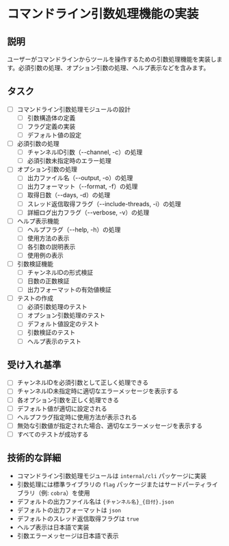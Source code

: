 # コマンドライン引数処理機能の実装

## 説明
ユーザーがコマンドラインからツールを操作するための引数処理機能を実装します。必須引数の処理、オプション引数の処理、ヘルプ表示などを含みます。

## タスク
- [ ] コマンドライン引数処理モジュールの設計
  - [ ] 引数構造体の定義
  - [ ] フラグ定義の実装
  - [ ] デフォルト値の設定
- [ ] 必須引数の処理
  - [ ] チャンネルID引数（--channel, -c）の処理
  - [ ] 必須引数未指定時のエラー処理
- [ ] オプション引数の処理
  - [ ] 出力ファイル名（--output, -o）の処理
  - [ ] 出力フォーマット（--format, -f）の処理
  - [ ] 取得日数（--days, -d）の処理
  - [ ] スレッド返信取得フラグ（--include-threads, -i）の処理
  - [ ] 詳細ログ出力フラグ（--verbose, -v）の処理
- [ ] ヘルプ表示機能
  - [ ] ヘルプフラグ（--help, -h）の処理
  - [ ] 使用方法の表示
  - [ ] 各引数の説明表示
  - [ ] 使用例の表示
- [ ] 引数検証機能
  - [ ] チャンネルIDの形式検証
  - [ ] 日数の正数検証
  - [ ] 出力フォーマットの有効値検証
- [ ] テストの作成
  - [ ] 必須引数処理のテスト
  - [ ] オプション引数処理のテスト
  - [ ] デフォルト値設定のテスト
  - [ ] 引数検証のテスト
  - [ ] ヘルプ表示のテスト

## 受け入れ基準
- [ ] チャンネルIDを必須引数として正しく処理できる
- [ ] チャンネルID未指定時に適切なエラーメッセージを表示する
- [ ] 各オプション引数を正しく処理できる
- [ ] デフォルト値が適切に設定される
- [ ] ヘルプフラグ指定時に使用方法が表示される
- [ ] 無効な引数値が指定された場合、適切なエラーメッセージを表示する
- [ ] すべてのテストが成功する

## 技術的な詳細
- コマンドライン引数処理モジュールは `internal/cli` パッケージに実装
- 引数処理には標準ライブラリの `flag` パッケージまたはサードパーティライブラリ（例: `cobra`）を使用
- デフォルトの出力ファイル名は `{チャンネル名}_{日付}.json`
- デフォルトの出力フォーマットは `json`
- デフォルトのスレッド返信取得フラグは `true`
- ヘルプ表示は日本語で実装
- 引数エラーメッセージは日本語で表示